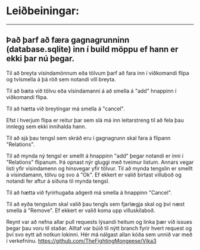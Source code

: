 # Leiðbeiningar:
----------------------------------------------------------------------------------------------------------------
Það þarf að færa gagnagrunninn (database.sqlite) inn í build möppu ef hann er ekki þar nú þegar.
----------------------------------------------------------------------------------------------------------------
Til að breyta vísindamönnum eða tölvum þarf að fara inn í viðkomandi flipa 
og tvísmella á þá röð sem notandi vill breyta.

Til að bæta við tölvu eða vísindamanni á að smella á "add" hnappinn í viðkomandi flipa.

Til að hætta við breytingar má smella á "cancel".

Efst í hverjum flipa er reitur þar sem slá má inn leitarstreng til að fela þau innlegg sem ekki innihalda hann.

Til að sjá þau tengsl sem skráð eru í gagnagrunn skal fara á flipann "Relations".

Til að mynda ný tengsl er smellt á hnappinn "add" þegar notandi er inni í "Relations" flipanum. Þá opnast nýr gluggi með tveimur listum.
Annars vegar listi yfir vísindamenn og hinsvegar yfir tölvur. Til að mynda tengslin er smellt á vísindamann, tölvu og svo á "Ok".
Ef ekkert er valið birtast villuboð og notandi fer aftur á síðuna til mynda tengsl.

Til að hætta við fyrirhugaða aðgerð má smella á hnappinn "Cancel".

Til að eyða tengslum skal valið þau tengls sem fjarlægja skal og því næst smella á "Remove".
Ef ekkert er valið koma upp villuskilaboð.

Reynt var að nefna allar pull requests lýsandi heitum og linka þær við issues þegar þau voru til staðar.
Alltaf var búið til nýtt branch fyrir hvert request og því svo eytt að notkun lokinni.
Hér má nálgast allan kóða sem unnið var með í verkefninu. https://github.com/TheFightingMongeese/Vika3

